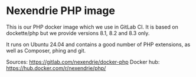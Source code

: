 Nexendrie PHP image
===================

This is our PHP docker image which we use in GitLab CI. It is based on dockette/php but we provide versions 8.1, 8.2 and 8.3 only.

It runs on Ubuntu 24.04 and contains a good number of PHP extensions, as well as Composer, phing and git.

Sources: https://gitlab.com/nexendrie/docker-php
Docker hub: https://hub.docker.com/r/nexendrie/php/
